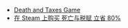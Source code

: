 - [Death and Taxes Game](https://deathandtaxesgame.com/)
- [在 Steam 上购买 死亡与税赋 立省 80%](https://store.steampowered.com/app/1166290/_/)
